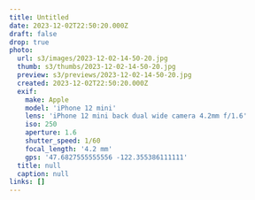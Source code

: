 ```yaml
---
title: Untitled
date: 2023-12-02T22:50:20.000Z
draft: false
drop: true
photo:
  url: s3/images/2023-12-02-14-50-20.jpg
  thumb: s3/thumbs/2023-12-02-14-50-20.jpg
  preview: s3/previews/2023-12-02-14-50-20.jpg
  created: 2023-12-02T22:50:20.000Z
  exif:
    make: Apple
    model: 'iPhone 12 mini'
    lens: 'iPhone 12 mini back dual wide camera 4.2mm f/1.6'
    iso: 250
    aperture: 1.6
    shutter_speed: 1/60
    focal_length: '4.2 mm'
    gps: '47.6827555555556 -122.355386111111'
  title: null
  caption: null
links: []
---
```

